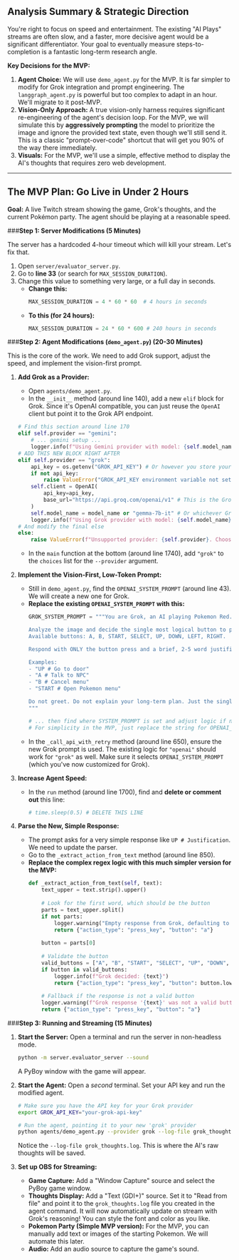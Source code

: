 ## **Analysis Summary & Strategic Direction**

You're right to focus on speed and entertainment. The existing "AI Plays" streams are often slow, and a faster, more decisive agent would be a significant differentiator. Your goal to eventually measure steps-to-completion is a fantastic long-term research angle.

**Key Decisions for the MVP:**

1.  **Agent Choice:** We will use `demo_agent.py` for the MVP. It is far simpler to modify for Grok integration and prompt engineering. The `langgraph_agent.py` is powerful but too complex to adapt in an hour. We'll migrate to it post-MVP.
2.  **Vision-Only Approach:** A true vision-only harness requires significant re-engineering of the agent's decision loop. For the MVP, we will simulate this by **aggressively prompting** the model to prioritize the image and ignore the provided text state, even though we'll still send it. This is a classic "prompt-over-code" shortcut that will get you 90% of the way there immediately.
3.  **Visuals:** For the MVP, we'll use a simple, effective method to display the AI's thoughts that requires zero web development.

---

## **The MVP Plan: Go Live in Under 2 Hours**

**Goal:** A live Twitch stream showing the game, Grok's thoughts, and the current Pokémon party. The agent should be playing at a reasonable speed.

###**Step 1: Server Modifications (5 Minutes)**

The server has a hardcoded 4-hour timeout which will kill your stream. Let's fix that.

1.  Open `server/evaluator_server.py`.
2.  Go to **line 33** (or search for `MAX_SESSION_DURATION`).
3.  Change this value to something very large, or a full day in seconds.
    *   **Change this:**
        ```python
        MAX_SESSION_DURATION = 4 * 60 * 60  # 4 hours in seconds
        ```
    *   **To this (for 24 hours):**
        ```python
        MAX_SESSION_DURATION = 24 * 60 * 600 # 240 hours in seconds
        ```

###**Step 2: Agent Modifications (`demo_agent.py`) (20-30 Minutes)**

This is the core of the work. We need to add Grok support, adjust the speed, and implement the vision-first prompt.

1.  **Add Grok as a Provider:**
    *   Open `agents/demo_agent.py`.
    *   In the `__init__` method (around line 140), add a new `elif` block for Grok. Since it's OpenAI compatible, you can just reuse the `OpenAI` client but point it to the Grok API endpoint.

    ```python
    # Find this section around line 170
    elif self.provider == "gemini":
        # ... gemini setup ...
        logger.info(f"Using Gemini provider with model: {self.model_name}")
    # ADD THIS NEW BLOCK RIGHT AFTER
    elif self.provider == "grok":
        api_key = os.getenv("GROK_API_KEY") # Or however you store your key
        if not api_key:
            raise ValueError("GROK_API_KEY environment variable not set")
        self.client = OpenAI(
            api_key=api_key,
            base_url="https://api.groq.com/openai/v1" # This is the Groq API URL
        )
        self.model_name = model_name or "gemma-7b-it" # Or whichever Grok model you want
        logger.info(f"Using Grok provider with model: {self.model_name}")
    # And modify the final else
    else:
        raise ValueError(f"Unsupported provider: {self.provider}. Choose 'claude', 'openai', 'openrouter', 'gemini', or 'grok'")
    ```
    *   In the `main` function at the bottom (around line 1740), add `"grok"` to the `choices` list for the `--provider` argument.

2.  **Implement the Vision-First, Low-Token Prompt:**
    *   Still in `demo_agent.py`, find the `OPENAI_SYSTEM_PROMPT` (around line 43). We will create a new one for Grok.
    *   **Replace the existing `OPENAI_SYSTEM_PROMPT` with this:**
        ```python
        GROK_SYSTEM_PROMPT = """You are Grok, an AI playing Pokemon Red. Your ONLY input is the game screen image. Your goal is to beat the game as fast as possible.
        
        Analyze the image and decide the single most logical button to press next.
        Available buttons: A, B, START, SELECT, UP, DOWN, LEFT, RIGHT.
        
        Respond with ONLY the button press and a brief, 2-5 word justification. Your entire response must be extremely short.
        
        Examples:
        - "UP # Go to door"
        - "A # Talk to NPC"
        - "B # Cancel menu"
        - "START # Open Pokemon menu"
        
        Do not greet. Do not explain your long-term plan. Just the single action.
        """
        
        # ... then find where SYSTEM_PROMPT is set and adjust logic if needed, or just replace OPENAI_SYSTEM_PROMPT.
        # For simplicity in the MVP, just replace the string for OPENAI_SYSTEM_PROMPT with the one above.
        ```
    *   In the `_call_api_with_retry` method (around line 650), ensure the new Grok prompt is used. The existing logic for `"openai"` should work for `"grok"` as well. Make sure it selects `OPENAI_SYSTEM_PROMPT` (which you've now customized for Grok).

3.  **Increase Agent Speed:**
    *   In the `run` method (around line 1700), find and **delete or comment out** this line:
        ```python
        # time.sleep(0.5) # DELETE THIS LINE
        ```

4.  **Parse the New, Simple Response:**
    *   The prompt asks for a very simple response like `UP # Justification`. We need to update the parser.
    *   Go to the `_extract_action_from_text` method (around line 850).
    *   **Replace the complex regex logic with this much simpler version for the MVP:**
        ```python
        def _extract_action_from_text(self, text):
            text_upper = text.strip().upper()
            
            # Look for the first word, which should be the button
            parts = text_upper.split()
            if not parts:
                logger.warning("Empty response from Grok, defaulting to A.")
                return {"action_type": "press_key", "button": "a"}
            
            button = parts[0]
            
            # Validate the button
            valid_buttons = ["A", "B", "START", "SELECT", "UP", "DOWN", "LEFT", "RIGHT"]
            if button in valid_buttons:
                logger.info(f"Grok decided: {text}")
                return {"action_type": "press_key", "button": button.lower()}
            
            # Fallback if the response is not a valid button
            logger.warning(f"Grok response '{text}' was not a valid button. Defaulting to A.")
            return {"action_type": "press_key", "button": "a"}
        ```

###**Step 3: Running and Streaming (15 Minutes)**

1.  **Start the Server:** Open a terminal and run the server in non-headless mode.
    ```bash
    python -m server.evaluator_server --sound
    ```
    A PyBoy window with the game will appear.

2.  **Start the Agent:** Open a *second* terminal. Set your API key and run the modified agent.
    ```bash
    # Make sure you have the API key for your Grok provider
    export GROK_API_KEY="your-grok-api-key"
    
    # Run the agent, pointing it to your new 'grok' provider
    python agents/demo_agent.py --provider grok --log-file grok_thoughts.log
    ```
    Notice the `--log-file grok_thoughts.log`. This is where the AI's raw thoughts will be saved.

3.  **Set up OBS for Streaming:**
    *   **Game Capture:** Add a "Window Capture" source and select the PyBoy game window.
    *   **Thoughts Display:** Add a "Text (GDI+)" source. Set it to "Read from file" and point it to the `grok_thoughts.log` file you created in the agent command. It will now automatically update on stream with Grok's reasoning! You can style the font and color as you like.
    *   **Pokemon Party (Simple MVP version):** For the MVP, you can manually add text or images of the starting Pokemon. We will automate this later.
    *   **Audio:** Add an audio source to capture the game's sound.
